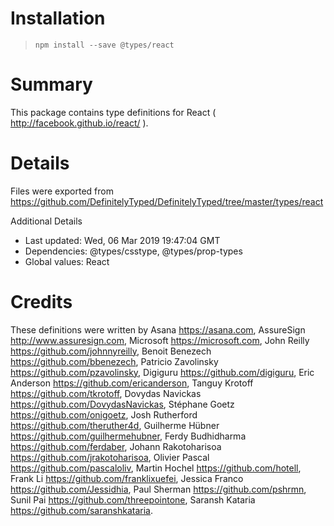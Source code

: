 # Installation
> `npm install --save @types/react`

# Summary
This package contains type definitions for React ( http://facebook.github.io/react/ ).

# Details
Files were exported from https://github.com/DefinitelyTyped/DefinitelyTyped/tree/master/types/react

Additional Details
 * Last updated: Wed, 06 Mar 2019 19:47:04 GMT
 * Dependencies: @types/csstype, @types/prop-types
 * Global values: React

# Credits
These definitions were written by Asana <https://asana.com>, AssureSign <http://www.assuresign.com>, Microsoft <https://microsoft.com>, John Reilly <https://github.com/johnnyreilly>, Benoit Benezech <https://github.com/bbenezech>, Patricio Zavolinsky <https://github.com/pzavolinsky>, Digiguru <https://github.com/digiguru>, Eric Anderson <https://github.com/ericanderson>, Tanguy Krotoff <https://github.com/tkrotoff>, Dovydas Navickas <https://github.com/DovydasNavickas>, Stéphane Goetz <https://github.com/onigoetz>, Josh Rutherford <https://github.com/theruther4d>, Guilherme Hübner <https://github.com/guilhermehubner>, Ferdy Budhidharma <https://github.com/ferdaber>, Johann Rakotoharisoa <https://github.com/jrakotoharisoa>, Olivier Pascal <https://github.com/pascaloliv>, Martin Hochel <https://github.com/hotell>, Frank Li <https://github.com/franklixuefei>, Jessica Franco <https://github.com/Jessidhia>, Paul Sherman <https://github.com/pshrmn>, Sunil Pai <https://github.com/threepointone>, Saransh Kataria <https://github.com/saranshkataria>.
